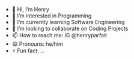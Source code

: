 - 👋 Hi, I’m Henry
- 👀 I’m interested in Programming
- 🌱 I’m currently learning Software Engineering
- 💞️ I’m looking to collaborate on Coding Projects
- 📫 How to reach me: IG @henryparfait
- 😄 Pronouns: he/him
- ⚡ Fun fact: ...

<!---
henryparfait/henryparfait is a ✨ special ✨ repository because its `README.md` (this file) appears on your GitHub profile.
You can click the Preview link to take a look at your changes.
--->
